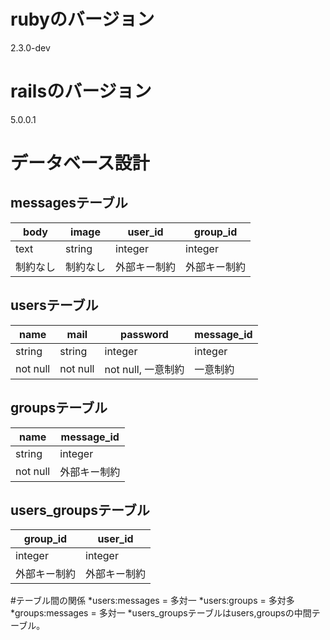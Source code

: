 # rubyのバージョン  
2.3.0-dev  
# railsのバージョン  
5.0.0.1  
# データベース設計  
## messagesテーブル  
| body     | image    | user_id      | group_id     |
|----------|----------|--------------|--------------|
| text     | string   | integer      | integer      |
| 制約なし | 制約なし | 外部キー制約 | 外部キー制約 |
## usersテーブル  
| name     | mail     | password           |message_id|
|----------|----------|--------------------|----------|
| string   | string   | integer            |integer   |
| not null | not null |  not null, 一意制約 |一意制約   |
## groupsテーブル  
| name     |message_id|
|----------|----------|
| string   |integer   |
| not null | 外部キー制約 |
## users_groupsテーブル
| group_id     | user_id      |
|--------------|--------------|
| integer      | integer      |
| 外部キー制約   | 外部キー制約    |
#テーブル間の関係
*users:messages = 多対一
*users:groups = 多対多
*groups:messages = 多対一
*users_groupsテーブルはusers,groupsの中間テーブル。
